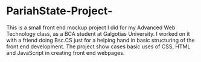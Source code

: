 # PariahState-Project-
This is a small front end mockup project I did for my Advanced Web Technology class, as a BCA student at Galgotias University. I worked on it with a friend doing Bsc.CS just for a helping hand in basic structuring of the front end development. The project show cases basic uses of CSS, HTML and JavaScript in creating front end webpages.

